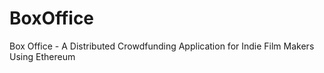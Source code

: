 # BoxOffice
Box Office - A Distributed Crowdfunding Application for Indie Film Makers Using Ethereum
